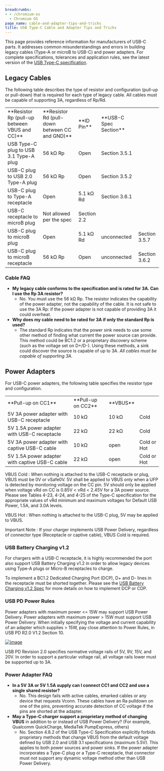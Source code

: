 ```yaml
---
breadcrumbs:
- - /chromium-os
  - Chromium OS
page_name: cable-and-adapter-tips-and-tricks
title: USB Type-C Cable and Adapter Tips and Tricks
---
```


This page provides reference information for manufacturers of USB-C parts. It
addresses common misunderstandings and errors in building legacy cables (Type-A
or microB to USB-C) and power adapters. For complete specifications, tolerances
and application rules, see the latest version of the [USB Type-C
specification](http://www.usb.org/developers/docs/).

## Legacy Cables

The following table describes the type of resistor and configuration (pull-up or
pull-down) that is required for each type of legacy cable. All cables must be
capable of supporting 3A, regardless of Rp/Rd.

<table>
<tr>
<td>**Resistor Rp (pull-up between VBUS and CC)**</td>
<td>**Resistor Rd (pull-down between CC and GND)**</td>
<td>**ID Pin**</td>
<td>**USB-C Spec Section**</td>
</tr>
<tr>
<td>USB Type-C plug to USB 3.1 Type-A plug</td>
<td>56 kΩ Rp</td>
<td>Open</td>
<td>Section 3.5.1</td>
</tr>
<tr>
<td>USB-C plug to USB 2.0 Type-A plug</td>
<td>56 kΩ Rp</td>
<td>Open</td>
<td>Section 3.5.2</td>
</tr>
<tr>
<td>USB-C plug to Type-A receptacle</td>
<td>Open</td>
<td>5.1 kΩ Rd</td>
<td>Section 3.6.1</td>
</tr>
<tr>
<td>USB-C receptacle to microB plug</td>
<td>Not allowed per the spec</td>
<td>Section 2.2</td>
</tr>
<tr>
<td>USB-C plug to microB plug</td>
<td>Open</td>
<td>5.1 kΩ Rd</td>
<td>unconnected</td>
<td>Section 3.5.7</td>
</tr>
<tr>
<td>USB-C plug to microB receptacle</td>
<td>56 kΩ Rp</td>
<td>Open</td>
<td>unconnected</td>
<td>Section 3.6.2</td>
</tr>
</table>

### Cable FAQ

*   **My legacy cable conforms to the specification and is rated for 3A.
            Can I use the Rp 3A resistor?**
    *   No. You must use the 56 kΩ Rp. The resistor indicates the
                capability of the power adapter, not the capability of the
                cable. It is not safe to use the 3A Rp: if the power adapter is
                not capable of providing 3A it could overheat.
*   **Why does my cable need to be rated for 3A if only the standard Rp
            is used?**
    *   The standard Rp indicates that the power sink needs to use some
                other method of finding what current the power source can
                provide. This method could be BC1.2 or a proprietary discovery
                scheme (such as the voltage set on D+/D-). Using these methods,
                a sink could discover the source is capable of up to 3A. *All
                cables must be capable of supporting 3A.*

## Power Adapters

For USB-C power adapters, the following table specifies the resistor type and
configuration.

<table>
<tr>
<td>**Pull-up on CC1**</td>
<td>**Pull-up on CC2**</td>
<td>**VBUS**</td>
</tr>
<tr>
<td>5V 3A power adapter with USB-C receptacle</td>
<td>10 kΩ</td>
<td>10 kΩ</td>
<td>Cold</td>
</tr>
<tr>
<td>5V 1.5A power adapter with USB-C receptacle</td>
<td>22 kΩ</td>
<td>22 kΩ</td>
<td>Cold</td>
</tr>
<tr>
<td>5V 3A power adapter with captive USB-C cable</td>
<td>10 kΩ</td>
<td>open</td>
<td>Cold or Hot</td>
</tr>
<tr>
<td>5V 1.5A power adapter with captive USB-C cable</td>
<td>22 kΩ</td>
<td>open</td>
<td>Cold or Hot</td>
</tr>
</table>

VBUS Cold : When nothing is attached to the USB-C receptacle or plug, VBUS must
be 0V or vSafe0V. 5V shall be applied to VBUS only when a UFP is detected by
monitoring voltage on the CC pin. 5V should only be applied when voltage vRd on
CC is 0.85V &lt; vRd &lt; 2.45V for a 3A power source. Please see Tables 4-23,
4-24, and 4-25 of the Type-C specification for the appropriate values of vRd
minimum and maximum voltages for Default USB Power, 1.5A, and 3.0A levels.

VBUS Hot : When nothing is attached to the USB-C plug, 5V may be applied to
VBUS.

Important Note : If your charger implements USB Power Delivery, regardless of
connector type (Receptacle or captive cable), VBUS Cold is required.

### USB Battery Charging v1.2

For chargers with a USB-C receptacle, it is highly recommended the port also
support USB Battery Charging v1.2 in order to allow legacy devices using Type-A
plugs or Micro-B receptacles to charge.

To implement a BC1.2 Dedicated Charging Port (DCP), D+ and D- lines in the
receptacle must be shorted together. Please see the [USB Battery Charging v1.2
Spec](http://www.usb.org/developers/docs/devclass_docs/BCv1.2_070312.zip) for
more details on how to implement DCP or CDP.

### USB PD Power Rules

Power adapters with maximum power &lt;= 15W may support USB Power Delivery.
Power adapters with maximum power &gt; 15W must support USB Power Delivery. When
initially specifying the voltage and current capability of an adapter which
supplies &gt; 15W, pay close attention to Power Rules, in USB PD R2.0 V1.2
Section 10.

[<img alt="image"
src="/chromium-os/cable-and-adapter-tips-and-tricks/SourcePowerRule.png">](/chromium-os/cable-and-adapter-tips-and-tricks/SourcePowerRule.png)

USB PD Revision 2.0 specifies normative voltage rails of 5V, 9V, 15V, and 20V.
In order to support a particular voltage rail, all voltage rails lower must be
supported up to 3A.

### Power Adapter FAQ

*   **In a 5V 3A or 5V 1.5A supply can I connect CC1 and CC2 and use a
            single shared resistor?**
    *   No. This design fails with active cables, emarked cables or any
                device that requests Vconn. These cables have an Ra pulldown on
                one of the pins, preventing accurate detection of CC voltage if
                the pins are shorted at the adapter.
*   **May a Type-C charger support a proprietary method of changing
            VBUS** in addition to or instead of USB Power Delivery? (For
            example, Qualcomm QuickCharge, MediaTek PumpExpress, others)
    *   No. Section 4.8.2 of the USB Type-C Specification explicitly
                forbids proprietary methods that change VBUS from the default
                voltage defined by USB 2.0 and USB 3.1 specifications (maximum
                5.5V). This applies to both power sources and power sinks. If
                the power adapter incorporates a Type-C plug or a Type-C
                receptacle, that connector must not support any dynamic voltage
                method other than USB Power Delivery.